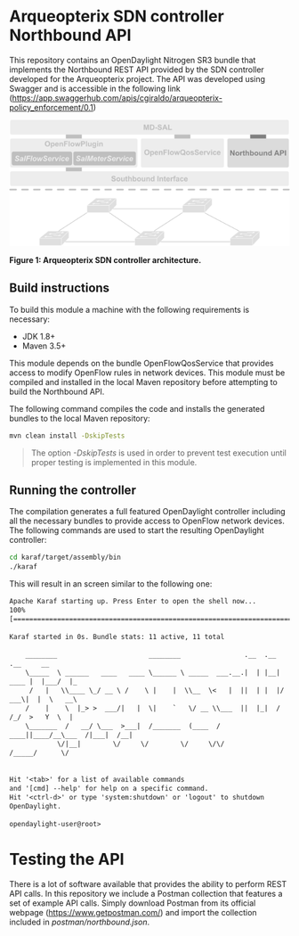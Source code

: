 # Arqueopterix SDN controller Northbound API

This repository contains an OpenDaylight Nitrogen SR3 bundle that implements the Northbound REST API provided by the SDN controller developed for the Arqueopterix project. The API was developed using Swagger and is accessible in the following link (https://app.swaggerhub.com/apis/cgiraldo/arqueopterix-policy_enforcement/0.1)

<img src="images/northboundapi_drawing.png" width="600">

**Figure 1: Arqueopterix SDN controller architecture.**

## Build instructions

To build this module a machine with the following requirements is necessary:
 * JDK 1.8+
 * Maven 3.5+

This module depends on the bundle OpenFlowQosService that provides access to modify OpenFlow rules in network devices. This module must be compiled and installed in the local Maven repository before attempting to build the Northbound API.

The following command compiles the code and installs the generated bundles to the local Maven repository:

```sh
mvn clean install -DskipTests
```
> The option _-DskipTests_ is used in order to prevent test execution until proper testing is implemented in this module.

## Running the controller

The compilation generates a full featured OpenDaylight controller including all the necessary bundles to provide access to OpenFlow network devices. The following commands are used to start the resulting OpenDaylight controller:

```sh
cd karaf/target/assembly/bin
./karaf
```
This will result in an screen similar to the following one:

```
Apache Karaf starting up. Press Enter to open the shell now...
100% [========================================================================]

Karaf started in 0s. Bundle stats: 11 active, 11 total

    ________                       ________                .__  .__       .__     __       
    \_____  \ ______   ____   ____ \______ \ _____  ___.__.|  | |__| ____ |  |___/  |_     
     /   |   \\____ \_/ __ \ /    \ |    |  \\__  \<   |  ||  | |  |/ ___\|  |  \   __\    
    /    |    \  |_> >  ___/|   |  \|    `   \/ __ \\___  ||  |_|  / /_/  >   Y  \  |      
    \_______  /   __/ \___  >___|  /_______  (____  / ____||____/__\___  /|___|  /__|      
            \/|__|        \/     \/        \/     \/\/            /_____/      \/          


Hit '<tab>' for a list of available commands
and '[cmd] --help' for help on a specific command.
Hit '<ctrl-d>' or type 'system:shutdown' or 'logout' to shutdown OpenDaylight.

opendaylight-user@root>

```

# Testing the API

There is a lot of software available that provides the ability to perform REST API calls. In this repository we include a Postman collection that features a set of example API calls. Simply download Postman from its official webpage (https://www.getpostman.com/) and import the collection included in _postman/northbound.json_.

